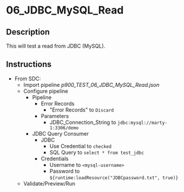# 06_JDBC_MySQL_Read

## Description

This will test a read from JDBC (MySQL).

## Instructions

- From SDC:
  - Import pipeline *p900_TEST_06_JDBC_MySQL_Read.json*
  - Configure pipeline
    - Pipeline
      - Error Records
        - "Error Records" to `Discard`
      - Parameters
        - JDBC_Connection_String to `jdbc:mysql://marty-1:3306/demo`
    - JDBC Query Consumer
      - JDBC
        - Use Credential to `checked`
        - SQL Query to `select * from test_jdbc`
      - Credentials
        - Username to `<mysql-username>`
        - Password to `${runtime:loadResource("JDBCpassword.txt", true)}`
  - Validate/Preview/Run
